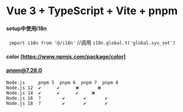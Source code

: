 # Vue 3 + TypeScript + Vite + pnpm

#### setup中使用i18n
` import i18n from '@/i18n'`
//调用
 `i18n.global.t('global.sys_set')`
#### color [https://www.npmjs.com/package/color]

#### pnpm@7.28.0
```
Node.js	    pnpm 5	pnpm 6	pnpm 7	pnpm 8
Node.js 12	✔️	    ✔️	    ❌	    ❌
Node.js 14	✔️	    ✔️	    ✔️	   ❌
Node.js 16	?️	      ✔️	   ✔️	    ✔️
Node.js 18	?️	      ✔️	   ✔️	    ✔️
```